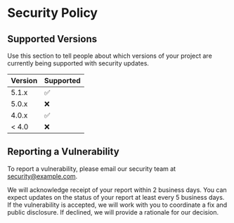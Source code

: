 # Security Policy

## Supported Versions

Use this section to tell people about which versions of your project are
currently being supported with security updates.

| Version | Supported          |
| ------- | ------------------ |
| 5.1.x   | :white_check_mark: |
| 5.0.x   | :x:                |
| 4.0.x   | :white_check_mark: |
| < 4.0   | :x:                |

## Reporting a Vulnerability

To report a vulnerability, please email our security team at security@example.com.

We will acknowledge receipt of your report within 2 business days.
You can expect updates on the status of your report at least every 5 business days.
If the vulnerability is accepted, we will work with you to coordinate a fix and public disclosure. If declined, we will provide a rationale for our decision.
